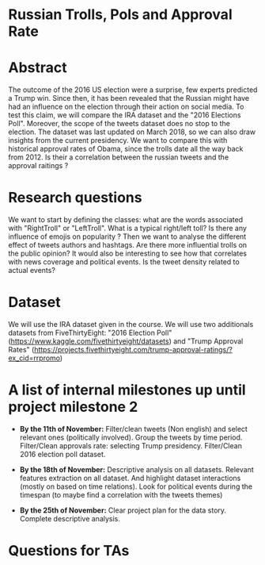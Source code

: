 # Russian Trolls, Pols and Approval Rate

# Abstract
The outcome of the 2016 US election were a surprise, few experts predicted a Trump win. Since then, it has been revealed that the Russian might have had an influence on the election through their action on social media. To test this claim, we will compare the IRA dataset and the "2016 Elections Poll". Moreover, the scope of the tweets dataset does no stop to the election. The dataset was last updated on March 2018, so we can also draw insights from the current presidency. We want to compare this with historical approval rates of Obama, since the trolls date all the way back from 2012. Is their a correlation between the russian tweets and the approval raitings ?


# Research questions
We want to start by defining the classes: what are the words associated with "RightTroll" or "LeftTroll". What is a typical right/left toll? Is there any influence of emojis on popularity ? Then we want to analyse the different effect of tweets authors and hashtags. Are there more influential trolls on the public opinion? It would also be interesting to see how that correlates with news coverage and political events. Is the tweet density related to actual events?

# Dataset
We will use the IRA dataset given in the course.
We will use two additionals datasets from FiveThirtyEight: "2016 Election Poll" (https://www.kaggle.com/fivethirtyeight/datasets) and "Trump Approval Rates" (https://projects.fivethirtyeight.com/trump-approval-ratings/?ex_cid=rrpromo)

# A list of internal milestones up until project milestone 2
* **By the 11th of November:** Filter/clean tweets (Non english) and select relevant ones (politically involved). Group the tweets by time period. Filter/Clean approvals rate: selecting Trump presidency. Filter/Clean 2016 election poll dataset. 

* **By the 18th of November:** Descriptive analysis on all datasets. Relevant features extraction on all dataset. And highlight dataset interactions (mostly on based on time relations). 
Look for political events during the timespan (to maybe find a correlation with the tweets themes)

* **By the 25th of November:** Clear project plan for the data story. Complete descriptive analysis.

# Questions for TAs

